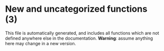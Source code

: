 # New and uncategorized functions (3)

This file is automatically generated, and includes all functions which are not defined anywhere else in the documentation. **Warning**: assume anything here may change in a new version.
